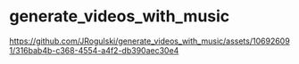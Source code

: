 # generate_videos_with_music

https://github.com/JRogulski/generate_videos_with_music/assets/106926091/316bab4b-c368-4554-a4f2-db390aec30e4


